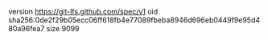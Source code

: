 version https://git-lfs.github.com/spec/v1
oid sha256:0de2f29b05ecc06ff618fb4e77089fbeba8946d696eb0449f9e95d480a96fea7
size 9099
